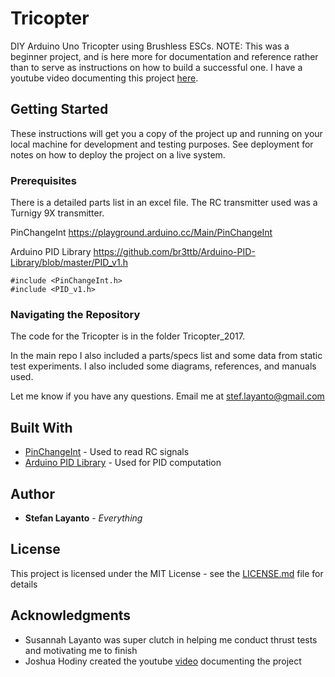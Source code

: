 # Tricopter

DIY Arduino Uno Tricopter using Brushless ESCs. NOTE: This was a beginner project, and is here more for documentation and reference rather than to serve as instructions on how to build a successful one.
I have a youtube video documenting this project [here](https://www.youtube.com/watch?v=mtm9PQwioOE).

## Getting Started

These instructions will get you a copy of the project up and running on your local machine for development and testing purposes. See deployment for notes on how to deploy the project on a live system.

### Prerequisites

There is a detailed parts list in an excel file. The RC transmitter used was a Turnigy 9X transmitter.

PinChangeInt
https://playground.arduino.cc/Main/PinChangeInt

Arduino PID Library
https://github.com/br3ttb/Arduino-PID-Library/blob/master/PID_v1.h

```
#include <PinChangeInt.h>
#include <PID_v1.h>
```

### Navigating the Repository

The code for the Tricopter is in the folder Tricopter_2017.

In the main repo I also included a parts/specs list and some data from static test experiments. I also included some diagrams, references, and manuals used.

Let me know if you have any questions. Email me at stef.layanto@gmail.com

## Built With

* [PinChangeInt](https://playground.arduino.cc/Main/PinChangeInt) - Used to read RC signals
* [Arduino PID Library](https://github.com/br3ttb/Arduino-PID-Library/blob/master/PID_v1.h) - Used for PID computation

## Author

* **Stefan Layanto** - *Everything*

## License

This project is licensed under the MIT License - see the [LICENSE.md](LICENSE) file for details

## Acknowledgments

* Susannah Layanto was super clutch in helping me conduct thrust tests and motivating me to finish
* Joshua Hodiny created the youtube [video](https://www.youtube.com/watch?v=mtm9PQwioOE) documenting the project
